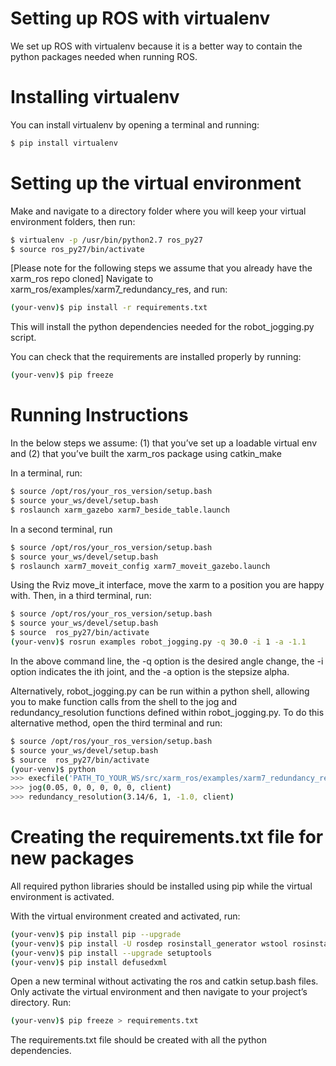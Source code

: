 # Setting up ROS with virtualenv
We set up ROS with virtualenv because it is a better way to contain the python packages needed when running ROS.

# Installing virtualenv
You can install virtualenv by opening a terminal and running:
```sh
$ pip install virtualenv
```

# Setting up the virtual environment
Make and navigate to a directory folder where you will keep your virtual environment folders, then run:
```sh
$ virtualenv -p /usr/bin/python2.7 ros_py27
$ source ros_py27/bin/activate
```
[Please note for the following steps we assume that you already have the xarm_ros repo cloned]
Navigate to xarm_ros/examples/xarm7_redundancy_res, and run:
```sh
(your-venv)$ pip install -r requirements.txt
```
This will install the python dependencies needed for the robot_jogging.py script.

You can check that the requirements are installed properly by running:
```sh
(your-venv)$ pip freeze
```

# Running Instructions
In the below steps we assume: (1) that you’ve set up a loadable virtual env and (2) that you’ve built the xarm_ros package using catkin_make

In a terminal, run:
```sh
$ source /opt/ros/your_ros_version/setup.bash
$ source your_ws/devel/setup.bash
$ roslaunch xarm_gazebo xarm7_beside_table.launch
```

In a second terminal, run
```sh
$ source /opt/ros/your_ros_version/setup.bash
$ source your_ws/devel/setup.bash
$ roslaunch xarm7_moveit_config xarm7_moveit_gazebo.launch
```

Using the Rviz move_it interface, move the xarm to a position you are happy with. Then, in a third terminal, run:
```sh
$ source /opt/ros/your_ros_version/setup.bash
$ source your_ws/devel/setup.bash
$ source  ros_py27/bin/activate
(your-venv)$ rosrun examples robot_jogging.py -q 30.0 -i 1 -a -1.1
```
In the above command line, the -q option is the desired angle change, the -i option indicates the ith joint, and the -a option is the stepsize alpha.

Alternatively, robot_jogging.py can be run within a python shell, allowing you to make function calls from the shell to the jog and redundancy_resolution functions defined within robot_jogging.py. To do this alternative method, open the third terminal and run:
```sh
$ source /opt/ros/your_ros_version/setup.bash
$ source your_ws/devel/setup.bash
$ source  ros_py27/bin/activate
(your-venv)$ python
>>> execfile('PATH_TO_YOUR_WS/src/xarm_ros/examples/xarm7_redundancy_res/scripts/robot_jogging.py')
>>> jog(0.05, 0, 0, 0, 0, 0, client)
>>> redundancy_resolution(3.14/6, 1, -1.0, client)
```

# Creating the requirements.txt file for new packages
All required python libraries should be installed using pip while the virtual environment is activated.

With the virtual environment created and activated, run:
```sh
(your-venv)$ pip install pip --upgrade
(your-venv)$ pip install -U rosdep rosinstall_generator wstool rosinstall
(your-venv)$ pip install --upgrade setuptools
(your-venv)$ pip install defusedxml
```
Open a new terminal without activating the ros and catkin setup.bash files. Only activate the virtual environment and then navigate to your project’s directory. Run:
```sh
(your-venv)$ pip freeze > requirements.txt
```
The requirements.txt file should be created with all the python dependencies.
